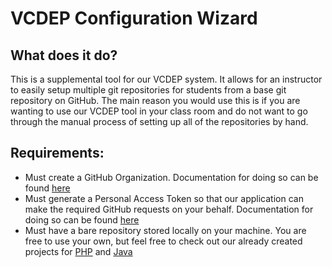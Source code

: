 # VCDEP Configuration Wizard

## What does it do?

This is a supplemental tool for our VCDEP system. It allows for an instructor to easily setup multiple git repositories for students from a base git repository on GitHub. The main reason you would use this is if you are wanting to use our VCDEP tool in your class room and do not want to go through the manual process of setting up all of the repositories by hand.

## Requirements:

<ul>
<li>Must create a GitHub Organization. Documentation for doing so can be found <a href="https://help.github.com/articles/creating-a-new-organization-from-scratch/">here</a></li>
<li>Must generate a Personal Access Token so that our application can make the required GitHub requests on your behalf. Documentation for doing so can be found <a href="https://help.github.com/articles/creating-a-personal-access-token-for-the-command-line/">here</a></li>
<li>Must have a bare repository stored locally on your machine. You are free to use your own, but feel free to check out our already created projects for <a href="https://github.com/ncoop57/php_activity">PHP</a> and <a href="https://github.com/ncoop57/java_activity">Java</a></li>
</ul>
